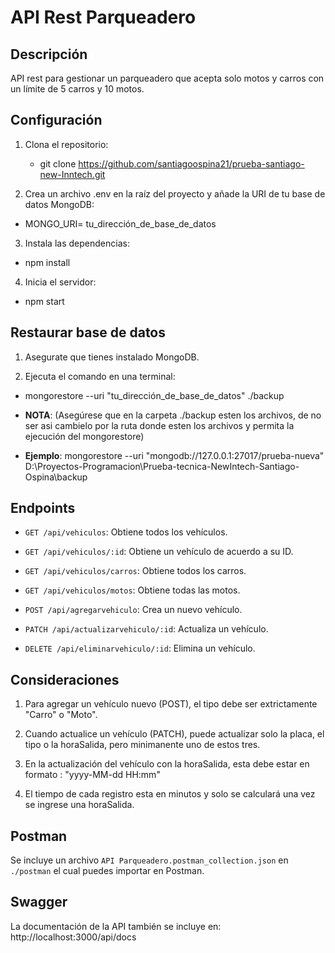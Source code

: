 # API Rest Parqueadero

## Descripción

API rest para gestionar un parqueadero que acepta solo motos y carros con un límite de 5 carros y 10 motos.

## Configuración

1. Clona el repositorio:

   - git clone https://github.com/santiagoospina21/prueba-santiago-new-Inntech.git

2. Crea un archivo .env en la raíz del proyecto y añade la URI de tu base de datos MongoDB:

- MONGO_URI= tu_dirección_de_base_de_datos

3. Instala las dependencias:

- npm install

4. Inicia el servidor:

- npm start

## Restaurar base de datos

1. Asegurate que tienes instalado MongoDB.

2. Ejecuta el comando en una terminal:

- mongorestore --uri "tu_dirección_de_base_de_datos" ./backup

- **NOTA**: (Asegúrese que en la carpeta ./backup esten los archivos, de no ser asi cambielo por la ruta donde esten los archivos y permita
  la ejecución del mongorestore)

- **Ejemplo**: mongorestore --uri "mongodb://127.0.0.1:27017/prueba-nueva" D:\Proyectos-Programacion\Prueba-tecnica-NewIntech-Santiago-Ospina\backup

## Endpoints

- `GET /api/vehiculos`: Obtiene todos los vehículos.

- `GET /api/vehiculos/:id`: Obtiene un vehículo de acuerdo a su ID.

- `GET /api/vehiculos/carros`: Obtiene todos los carros.

- `GET /api/vehiculos/motos`: Obtiene todas las motos.

- `POST /api/agregarvehiculo`: Crea un nuevo vehículo.

- `PATCH /api/actualizarvehiculo/:id`: Actualiza un vehículo.

- `DELETE /api/eliminarvehiculo/:id`: Elimina un vehículo.

## Consideraciones

1. Para agregar un vehículo nuevo (POST), el tipo debe ser extrictamente "Carro" o "Moto".

2. Cuando actualice un vehículo (PATCH), puede actualizar solo la placa, el tipo o la horaSalida, pero minimanente uno de estos tres.

3. En la actualización del vehículo con la horaSalida, esta debe estar en formato : "yyyy-MM-dd HH:mm"

4. El tiempo de cada registro esta en minutos y solo se calculará una vez se ingrese una horaSalida.

## Postman

Se incluye un archivo `API Parqueadero.postman_collection.json` en `./postman` el cual puedes importar en Postman.

## Swagger

La documentación de la API también se incluye en: http://localhost:3000/api/docs
